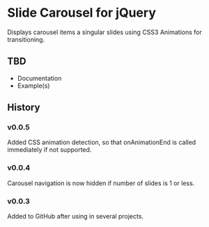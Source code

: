 # Slide Carousel for jQuery
Displays carousel items a singular slides using CSS3 Animations for transitioning.

## TBD
* Documentation
* Example(s)

## History
### v0.0.5
Added CSS animation detection, so that onAnimationEnd is called immediately if not supported.

### v0.0.4
Carousel navigation is now hidden if number of slides is 1 or less.

### v0.0.3
Added to GitHub after using in several projects.
